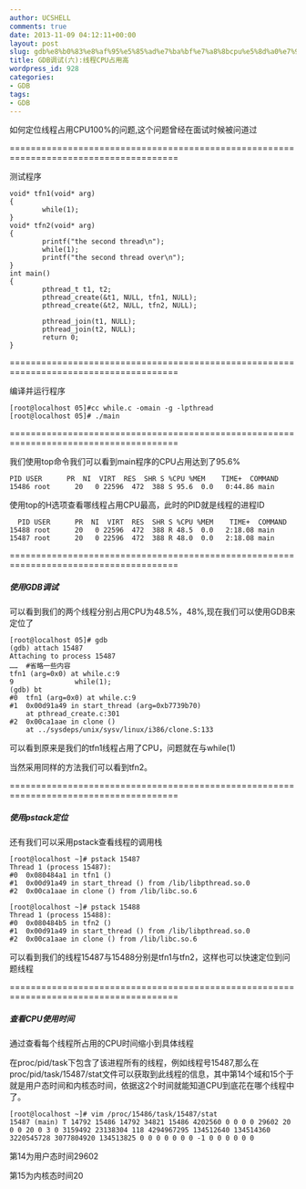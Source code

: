 ```yaml
---
author: UCSHELL
comments: true
date: 2013-11-09 04:12:11+00:00
layout: post
slug: gdb%e8%b0%83%e8%af%95%e5%85%ad%e7%ba%bf%e7%a8%8bcpu%e5%8d%a0%e7%94%a8%e9%ab%98
title: GDB调试(六):线程CPU占用高
wordpress_id: 928
categories:
- GDB
tags:
- GDB
---
```


如何定位线程占用CPU100%的问题,这个问题曾经在面试时候被问道过

======================================================================================

测试程序

    
    void* tfn1(void* arg)
    {
            while(1);
    }
    void* tfn2(void* arg)
    {
            printf("the second thread\n");
            while(1);
            printf("the second thread over\n");
    }
    int main()
    {
            pthread_t t1, t2;
            pthread_create(&t1, NULL, tfn1, NULL);
            pthread_create(&t2, NULL, tfn2, NULL);
    
            pthread_join(t1, NULL);
            pthread_join(t2, NULL);
            return 0;
    }


======================================================================================

编译并运行程序

    
    [root@localhost 05]#cc while.c -omain -g -lpthread
    [root@localhost 05]# ./main


======================================================================================

我们使用top命令我们可以看到main程序的CPU占用达到了95.6%

    
    PID USER      PR  NI  VIRT  RES  SHR S %CPU %MEM    TIME+  COMMAND
    15486 root      20   0 22596  472  388 S 95.6  0.0   0:44.86 main


使用top的H选项查看哪线程占用CPU最高，此时的PID就是线程的进程ID

    
      PID USER      PR  NI  VIRT  RES  SHR S %CPU %MEM    TIME+  COMMAND
    15488 root      20   0 22596  472  388 R 48.5  0.0   2:18.08 main
    15487 root      20   0 22596  472  388 R 48.0  0.0   2:18.08 main


======================================================================================

##### 使用GDB调试

可以看到我们的两个线程分别占用CPU为48.5%，48%,现在我们可以使用GDB来定位了

    
    [root@localhost 05]# gdb 
    (gdb) attach 15487
    Attaching to process 15487
    ……	#省略一些内容
    tfn1 (arg=0x0) at while.c:9
    9               while(1);
    (gdb) bt
    #0  tfn1 (arg=0x0) at while.c:9
    #1  0x00d91a49 in start_thread (arg=0xb7739b70)
        at pthread_create.c:301
    #2  0x00ca1aae in clone ()
        at ../sysdeps/unix/sysv/linux/i386/clone.S:133


可以看到原来是我们的tfn1线程占用了CPU，问题就在与while(1)

当然采用同样的方法我们可以看到tfn2。

======================================================================================

##### 使用pstack定位

还有我们可以采用pstack查看线程的调用栈

    
    [root@localhost ~]# pstack 15487
    Thread 1 (process 15487):
    #0  0x080484a1 in tfn1 ()
    #1  0x00d91a49 in start_thread () from /lib/libpthread.so.0
    #2  0x00ca1aae in clone () from /lib/libc.so.6
    
    [root@localhost ~]# pstack 15488
    Thread 1 (process 15488):
    #0  0x080484b5 in tfn2 ()
    #1  0x00d91a49 in start_thread () from /lib/libpthread.so.0
    #2  0x00ca1aae in clone () from /lib/libc.so.6


可以看到我们的线程15487与15488分别是tfn1与tfn2，这样也可以快速定位到问题线程


======================================================================================
##### 查看CPU使用时间

通过查看每个线程所占用的CPU时间缩小到具体线程

在proc/pid/task下包含了该进程所有的线程，例如线程号15487,那么在proc/pid/task/15487/stat文件可以获取到此线程的信息，其中第14个域和15个于就是用户态时间和内核态时间，依据这2个时间就能知道CPU到底花在哪个线程中了。

    
    [root@localhost ~]# vim /proc/15486/task/15487/stat
    15487 (main) T 14792 15486 14792 34821 15486 4202560 0 0 0 0 29602 20 0 0 20 0 3 0 3159492 23138304 118 4294967295 134512640 134514360 3220545728 3077804920 134513825 0 0 0 0 0 0 0 -1 0 0 0 0 0 0


第14为用户态时间29602

第15为内核态时间20
